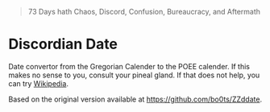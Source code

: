 > 73 Days hath Chaos, Discord, Confusion, Bureaucracy, and Aftermath

Discordian Date
===============
Date convertor from the Gregorian Calender to the POEE calender.
If this makes no sense to you, consult your pineal gland. If that does not help,
you can try [Wikipedia](https://en.wikipedia.org/wiki/Discordian_calendar).

Based on the original version available at https://github.com/bo0ts/ZZddate.
